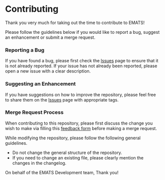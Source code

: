 # Contributing

Thank you very much for taking out the time to contribute to EMATS!

Please follow the guidelines below if you would like to report a bug, suggest an enhancement or submit a merge request. 

### Reporting a Bug

If you have found a bug, please first check the [Issues](https://gitlab.com/aalto-qut/environment/issues?scope=all&utf8=%E2%9C%93&state=all) page to ensure that it is not already reported. If your issue has not already been reported, please open a new issue with a clear description.

### Suggesting an Enhancement

If you have suggestions on how to improve the repository, please feel free to share them on the [Issues](https://gitlab.com/ktiwari9/event-management-system/issues) page with appropriate tags. 

### Merge Request Process

When contributing to this repository, please first discuss the change you wish to make via filling this [feedback form](https://docs.google.com/forms/d/e/1FAIpQLSdXwozGdVolg0sqWU2jXpGPJh0_A-vSuBDzdrt-fSwt9oVznA/viewform?entry.260474072=5&entry.879531967=Yes) before making a merge request.

While modifying the repository, please follow the following general guidelines.

 - Do not change the general structure of the repository.
 - If you need to change an existing file, please clearly mention the changes in the changelog.

On behalf of the EMATS Development team,
Thank you!
